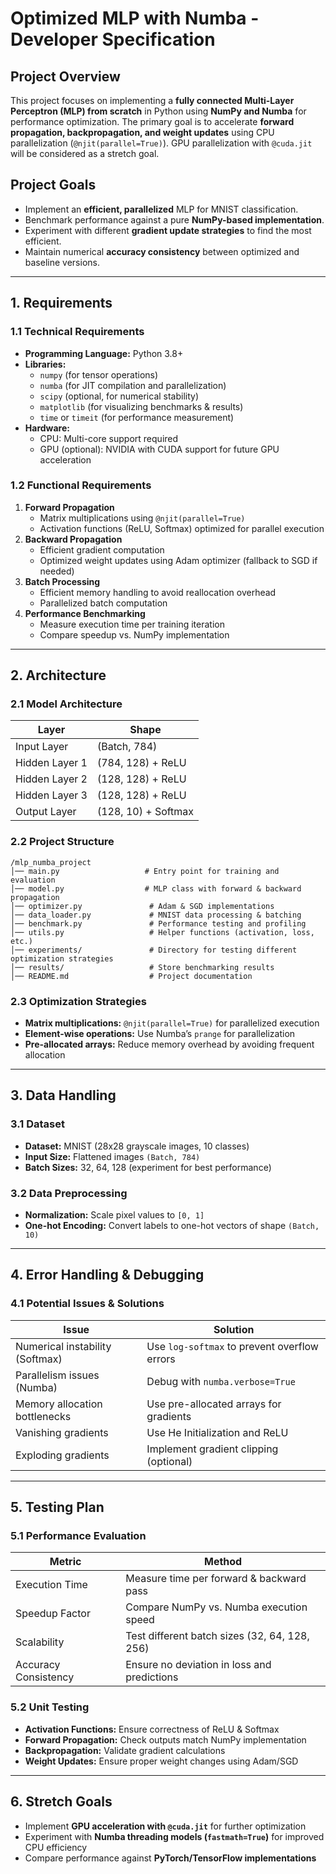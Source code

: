 # **Optimized MLP with Numba - Developer Specification**

## **Project Overview**
This project focuses on implementing a **fully connected Multi-Layer Perceptron (MLP) from scratch** in Python using **NumPy and Numba** for performance optimization. The primary goal is to accelerate **forward propagation, backpropagation, and weight updates** using CPU parallelization (`@njit(parallel=True)`). GPU parallelization with `@cuda.jit` will be considered as a stretch goal.

## **Project Goals**
- Implement an **efficient, parallelized** MLP for MNIST classification.
- Benchmark performance against a pure **NumPy-based implementation**.
- Experiment with different **gradient update strategies** to find the most efficient.
- Maintain numerical **accuracy consistency** between optimized and baseline versions.

---
## **1. Requirements**
### **1.1 Technical Requirements**
- **Programming Language:** Python 3.8+
- **Libraries:**
  - `numpy` (for tensor operations)
  - `numba` (for JIT compilation and parallelization)
  - `scipy` (optional, for numerical stability)
  - `matplotlib` (for visualizing benchmarks & results)
  - `time` or `timeit` (for performance measurement)
- **Hardware:**
  - CPU: Multi-core support required
  - GPU (optional): NVIDIA with CUDA support for future GPU acceleration

### **1.2 Functional Requirements**
1. **Forward Propagation**
   - Matrix multiplications using `@njit(parallel=True)`
   - Activation functions (ReLU, Softmax) optimized for parallel execution
2. **Backward Propagation**
   - Efficient gradient computation
   - Optimized weight updates using Adam optimizer (fallback to SGD if needed)
3. **Batch Processing**
   - Efficient memory handling to avoid reallocation overhead
   - Parallelized batch computation
4. **Performance Benchmarking**
   - Measure execution time per training iteration
   - Compare speedup vs. NumPy implementation

---
## **2. Architecture**
### **2.1 Model Architecture**
| Layer           | Shape                |
|----------------|----------------------|
| Input Layer    | (Batch, 784)         |
| Hidden Layer 1 | (784, 128) + ReLU    |
| Hidden Layer 2 | (128, 128) + ReLU    |
| Hidden Layer 3 | (128, 128) + ReLU    |
| Output Layer   | (128, 10) + Softmax  |

### **2.2 Project Structure**
```
/mlp_numba_project
│── main.py                   # Entry point for training and evaluation
│── model.py                  # MLP class with forward & backward propagation
│── optimizer.py               # Adam & SGD implementations
│── data_loader.py             # MNIST data processing & batching
│── benchmark.py               # Performance testing and profiling
│── utils.py                   # Helper functions (activation, loss, etc.)
│── experiments/               # Directory for testing different optimization strategies
│── results/                   # Store benchmarking results
│── README.md                  # Project documentation
```

### **2.3 Optimization Strategies**
- **Matrix multiplications:** `@njit(parallel=True)` for parallelized execution
- **Element-wise operations:** Use Numba’s `prange` for parallelization
- **Pre-allocated arrays:** Reduce memory overhead by avoiding frequent allocation

---
## **3. Data Handling**
### **3.1 Dataset**
- **Dataset:** MNIST (28x28 grayscale images, 10 classes)
- **Input Size:** Flattened images `(Batch, 784)`
- **Batch Sizes:** 32, 64, 128 (experiment for best performance)

### **3.2 Data Preprocessing**
- **Normalization:** Scale pixel values to `[0, 1]`
- **One-hot Encoding:** Convert labels to one-hot vectors of shape `(Batch, 10)`

---
## **4. Error Handling & Debugging**
### **4.1 Potential Issues & Solutions**
| **Issue**                         | **Solution**                                   |
|------------------------------------|-----------------------------------------------|
| Numerical instability (Softmax)   | Use `log-softmax` to prevent overflow errors  |
| Parallelism issues (Numba)        | Debug with `numba.verbose=True`               |
| Memory allocation bottlenecks     | Use pre-allocated arrays for gradients        |
| Vanishing gradients               | Use He Initialization and ReLU                |
| Exploding gradients               | Implement gradient clipping (optional)        |

---
## **5. Testing Plan**
### **5.1 Performance Evaluation**
| **Metric**              | **Method**                                              |
|-------------------------|------------------------------------------------------|
| Execution Time          | Measure time per forward & backward pass            |
| Speedup Factor         | Compare NumPy vs. Numba execution speed              |
| Scalability            | Test different batch sizes (32, 64, 128, 256)        |
| Accuracy Consistency   | Ensure no deviation in loss and predictions         |

### **5.2 Unit Testing**
- **Activation Functions:** Ensure correctness of ReLU & Softmax
- **Forward Propagation:** Check outputs match NumPy implementation
- **Backpropagation:** Validate gradient calculations
- **Weight Updates:** Ensure proper weight changes using Adam/SGD

---
## **6. Stretch Goals**
- Implement **GPU acceleration with `@cuda.jit`** for further optimization
- Experiment with **Numba threading models (`fastmath=True`)** for improved CPU efficiency
- Compare performance against **PyTorch/TensorFlow implementations**
